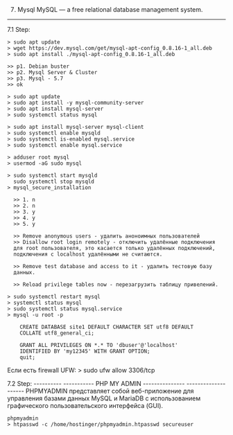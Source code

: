 
## ################################################################
7. Mysql
MySQL — a free relational database management system.
-----------------------------------------------------

  7.1 Step:
  
    > sudo apt update
    > wget https://dev.mysql.com/get/mysql-apt-config_0.8.16-1_all.deb
    > sudo apt install ./mysql-apt-config_0.8.16-1_all.deb
    
    >> p1. Debian buster
    >> p2. Mysql Server & Cluster
    >> p3. Mysql - 5.7
    >> ok
    
    > sudo apt update
    > sudo apt install -y mysql-community-server
    > sudo apt install mysql-server
    > sudo systemctl status mysql
    
    > sudo apt install mysql-server mysql-client
    > sudo systemctl enable mysqld
    > sudo systemctl is-enabled mysql.service
    > sudo systemctl enable mysql.service
    
    > adduser root mysql
    > usermod -aG sudo mysql    
    
    > sudo systemctl start mysqld
      sudo systemctl stop mysqld
    > mysql_secure_installation
    
      >> 1. n
      >> 2. n
      >> 3. y
      >> 4. y
      >> 5. y
      
      >> Remove anonymous users - удалить аноноимных пользователей
      >> Disallow root login remotely - отключить удалённые подключения 
      для root пользователя, это касается только удалённых подключений, 
      подключения с localhost удалёнными не считаются.
      
      >> Remove test database and access to it - удалить тестовую базу 
      данных.
      
      >> Reload privilege tables now - перезагрузить таблицу привелений.

	> sudo systemctl restart mysql
	> systemctl status mysql
	> sudo systemctl status mysql.service
	> mysql -u root -p

		CREATE DATABASE site1 DEFAULT CHARACTER SET utf8 DEFAULT 
		COLLATE utf8_general_ci;
		
		GRANT ALL PRIVILEGES ON *.* TO 'dbuser'@'localhost' 
		IDENTIFIED BY 'my12345' WITH GRANT OPTION;
		quit;

   Если есть firewall UFW:
     > sudo ufw allow 3306/tcp


7.2 Step:
---------- ----------- PHP MY ADMIN --------------- --------------------
PHPMYADMIN представляет собой веб-приложение для управления базами 
данных MySQL и MariaDB с использованием графического пользовательского 
интерфейса (GUI).

	phpmyadmin
	> htpasswd -c /home/hostinger/phpmyadmin.htpasswd secureuser
	
	



